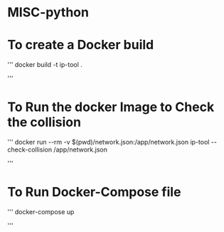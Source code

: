 # MISC-python


# To create a Docker build 
'''
docker build -t ip-tool .

'''

# To Run the docker Image to Check the collision 

'''
 docker run --rm -v $(pwd)/network.json:/app/network.json ip-tool --check-collision /app/network.json

'''


# To Run Docker-Compose file 


'''
docker-compose up 

'''

